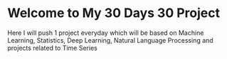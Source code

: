 # Welcome to My 30 Days 30 Project 
Here I will push 1 project everyday which will be based on Machine Learning, Statistics, Deep Learning, Natural Language Processing and projects related to Time Series
